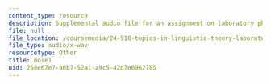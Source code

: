```yaml
---
content_type: resource
description: Supplemental audio file for an assignment on laboratory phonology.
file: null
file_location: /coursemedia/24-910-topics-in-linguistic-theory-laboratory-phonology-spring-2007/258e67e7a6b752a1a9c542d7e6962785_mole1.wav
file_type: audio/x-wav
resourcetype: Other
title: mole1
uid: 258e67e7-a6b7-52a1-a9c5-42d7e6962785
---
```

